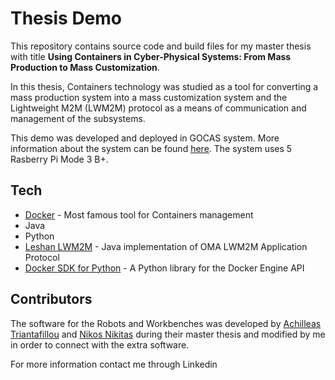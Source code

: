 # Thesis Demo

This repository contains source code and build files for my master thesis with title 
**Using Containers in Cyber-Physical Systems: From Mass Production to Mass Customization**.

In this thesis, Containers technology was studied as a tool for converting a mass production
system into a mass customization system and the Lightweight M2M (LWM2M) protocol as a
means of communication and management of the subsystems.

This demo was developed and deployed in GOCAS system. More information about the system can
be found [here]. The system uses 5 Rasberry Pi Mode 3 B+.

## Tech

* [Docker] - Most famous tool for Containers management
* Java
* Python
* [Leshan LWM2M] - Java implementation of OMA LWM2M Application Protocol
* [Docker SDK for Python] - A Python library for the Docker Engine API

## Contributors

The software for the Robots and Workbenches was developed by [Achilleas Triantafillou] 
and [Nikos Nikitas] during their master thesis and modified by me in order to connect
with the extra software.


For more information contact me through Linkedin

[//]: # (These are reference links used in the body of this note and get stripped out when the markdown processor does its job. There is no need to format nicely because it shouldn't be seen. Thanks SO - http://stackoverflow.com/questions/4823468/store-comments-in-markdown-syntax)

   [Docker]: <https://www.docker.com/>
   [Leshan LWM2M]: <https://www.eclipse.org/leshan/>
   [Docker SDK for Python]: <https://docker-py.readthedocs.io/en/stable/>
   [here]: <https://sites.google.com/view/cyber-physical-microservice/gregor-chair>
   [Achilleas Triantafillou]: <https://github.com/axilleastr>
   [Nikos Nikitas]: <https://github.com/nikoshet>
   
